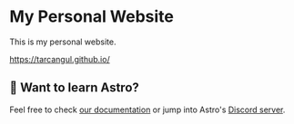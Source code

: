 # My Personal Website

This is my personal website.

https://tarcangul.github.io/

## 👀 Want to learn Astro?

Feel free to check [our documentation](https://docs.astro.build) or jump into Astro's [Discord server](https://astro.build/chat).
